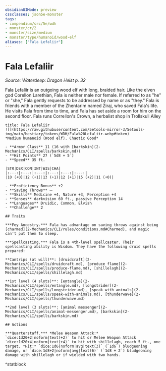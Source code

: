 ```yaml
---
obsidianUIMode: preview
cssclasses: json5e-monster
tags:
- compendium/src/5e/wdh
- monster/cr/2
- monster/size/medium
- monster/type/humanoid/wood-elf
aliases: ["Fala Lefaliir"]
---
```

# Fala Lefaliir
*Source: Waterdeep: Dragon Heist p. 32*  

Fala Lefaliir is an outgoing wood elf with long, braided hair. Like the elven god Corellon Larethian, Fala is neither male nor female. If referred to as "he" or "she," Fala gently requests to be addressed by name or as "they." Fala is friends with a member of the Zhentarim named Ziraj, who saved Fala's life. He visits Fala from time to time, and Fala has set aside a room for him on the second floor. Fala runs Correllon's Crown, a herbalist shop in Trollskull Alley

```ad-statblock
title: Fala Lefaliir
![](https://raw.githubusercontent.com/5etools-mirror-3/5etools-img/main/bestiary/tokens/WDH/Fala%20Lefaliir.webp#token)
*Medium humanoid (Wood elf), Chaotic Good*

- **Armor Class** 11 (16 with [barkskin](2-Mechanics/CLI/spells/barkskin.md))
- **Hit Points** 27 (`5d8 + 5`)
- **Speed** 35 ft.

|STR|DEX|CON|INT|WIS|CHA|
|:---:|:---:|:---:|:---:|:---:|:---:|
|10 (+0)|12 (+1)|13 (+1)|12 (+1)|15 (+2)|11 (+0)|

- **Proficiency Bonus** +2
- **Saving Throws** ⏤
- **Skills** Medicine +4, Nature +3, Perception +4
- **Senses** darkvision 60 ft., passive Perception 14
- **Languages** Druidic, Common, Elvish
- **Challenge** 2

## Traits

***Fey Ancestry.*** Fala has advantage on saving throws against being [charmed](2-Mechanics/CLI/rules/conditions.md#Charmed), and magic can't put them to sleep.

***Spellcasting.*** Fala is a 4th-level spellcaster. Their spellcasting ability is Wisdom. They have the following druid spells prepared:

**Cantrips (at will)**: [druidcraft](2-Mechanics/CLI/spells/druidcraft.md), [produce flame](2-Mechanics/CLI/spells/produce-flame.md), [shillelagh](2-Mechanics/CLI/spells/shillelagh.md)

**1st level (4 slots)**: [entangle](2-Mechanics/CLI/spells/entangle.md), [longstrider](2-Mechanics/CLI/spells/longstrider.md), [speak with animals](2-Mechanics/CLI/spells/speak-with-animals.md), [thunderwave](2-Mechanics/CLI/spells/thunderwave.md)

**2nd level (3 slots)**: [animal messenger](2-Mechanics/CLI/spells/animal-messenger.md), [barkskin](2-Mechanics/CLI/spells/barkskin.md)

## Actions

***Quarterstaff.*** *Melee Weapon Attack:* `dice:1d20+2|noform|text(+2)` to hit or Melee Weapon Attack `dice:1d20+4|noform|text(+4)` to hit with shillelagh, reach 5 ft., one target. *Hit:* `dice:1d6|noform|avg|text(3)` (`1d6`) bludgeoning damage, or `dice:1d8+2|noform|avg|text(6)` (`1d8 + 2`) bludgeoning damage with shillelagh or if wielded with two hands.
```
^statblock
